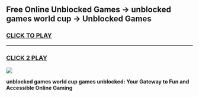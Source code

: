
## Free Online Unblocked Games → unblocked games world cup → Unblocked Games
<h3>
<a href="https://premium.freeplayer.one?title=unblocked_games_world_cup&ref=21F">CLICK TO PLAY</a></h3>
<hr>

<h3>
<a href="https://premium.freeplayer.one?title=unblocked_games_world_cup&ref=21F">CLICK 2 PLAY</a>
  
</h3>

<a href="https://premium.freeplayer.one?title=unblocked_games_world_cup&ref=21F/"><img src="https://clearcache.store/games.png"></a>


**unblocked games world cup games unblocked: Your Gateway to Fun and Accessible Online Gaming**
